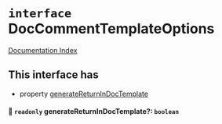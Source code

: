 # `interface` DocCommentTemplateOptions

[Documentation Index](../README.md)

## This interface has

- property [generateReturnInDocTemplate](#-readonly-generatereturnindoctemplate-boolean)


#### 📄 `readonly` generateReturnInDocTemplate?: `boolean`



